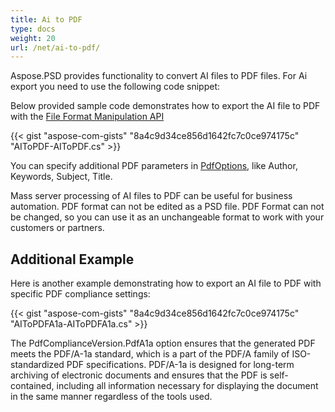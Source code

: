 ```yaml
---
title: Ai to PDF
type: docs
weight: 20
url: /net/ai-to-pdf/
---
```


Aspose.PSD provides functionality to convert AI files to PDF files. For Ai export you need to use the following code snippet:

Below provided sample code demonstrates how to export the AI file to PDF with the [File Format Manipulation API](/psd/net/manipulate-different-image-file-formats/)

{{< gist "aspose-com-gists" "8a4c9d34ce856d1642fc7c0ce974175c" "AIToPDF-AIToPDF.cs" >}}

You can specify additional PDF parameters in [PdfOptions](https://reference.aspose.com/psd/net/aspose.psd.imageoptions/pdfoptions), like Author, Keywords, Subject, Title.

Mass server processing of AI files to PDF can be useful for business automation. PDF format can not be edited as a PSD file. PDF Format can not be changed, so you can use it as an unchangeable format to work with your customers or partners.

## Additional Example

Here is another example demonstrating how to export an AI file to PDF with specific PDF compliance settings:

{{< gist "aspose-com-gists" "8a4c9d34ce856d1642fc7c0ce974175c" "AIToPDFA1a-AIToPDFA1a.cs" >}}

The PdfComplianceVersion.PdfA1a option ensures that the generated PDF meets the PDF/A-1a standard, which is a part of the PDF/A family of ISO-standardized PDF specifications. PDF/A-1a is designed for long-term archiving of electronic documents and ensures that the PDF is self-contained, including all information necessary for displaying the document in the same manner regardless of the tools used.
